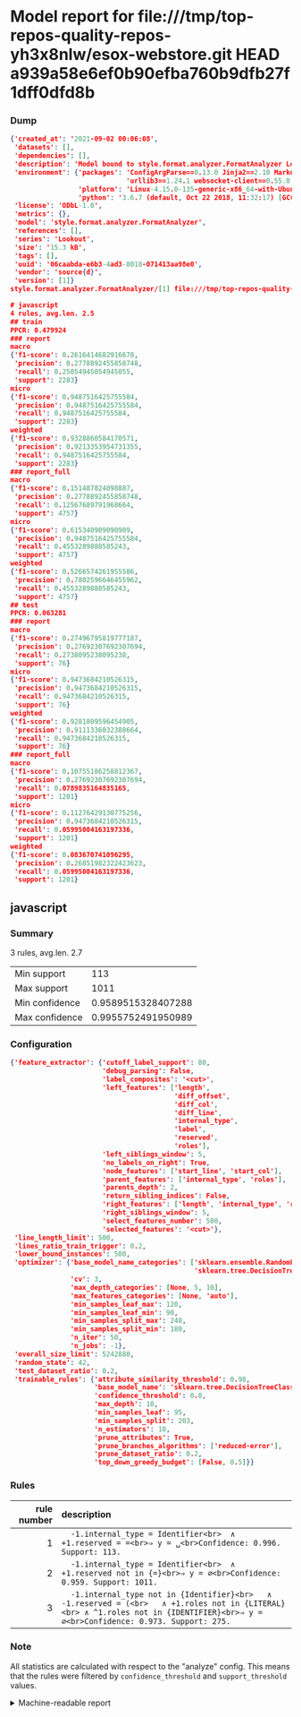 # Model report for file:///tmp/top-repos-quality-repos-yh3x8nlw/esox-webstore.git HEAD a939a58e6ef0b90efba760b9dfb27f1dff0dfd8b

### Dump

```json
{'created_at': '2021-09-02 00:06:08',
 'datasets': [],
 'dependencies': [],
 'description': 'Model bound to style.format.analyzer.FormatAnalyzer Lookout analyzer.',
 'environment': {'packages': 'ConfigArgParse==0.13.0 Jinja2==2.10 MarkupSafe==1.1.1 PyStemmer==1.3.0 PyYAML==5.1 Pympler==0.5 SQLAlchemy==1.2.10 SQLAlchemy-Utils==0.33.3 asdf==2.3.2 bblfsh==2.12.7 boto==2.49.0 boto3==1.9.130 botocore==1.12.130 cachetools==2.0.1 certifi==2019.3.9 chardet==3.0.4 clint==0.5.1 docker==3.7.0 docker-pycreds==0.4.0 dulwich==0.19.11 grpcio==1.19.0 grpcio-tools==1.19.0 humanfriendly==4.16.1 humanize==0.5.1 idna==2.8 jmespath==0.9.4 jsonschema==2.6.0 lookout-sdk==0.4.1 lookout-sdk-ml==0.19.0 lookout-style==0.2.0 lz4==2.1.6 modelforge==0.12.1 numpy==1.16.2 packaging==19.0 pandas==0.22.0 pip==19.0.3 protobuf==3.7.0 psycopg2-binary==2.7.5 pygtrie==2.3 pyparsing==2.3.1 python-dateutil==2.8.0 python-igraph==0.7.1.post6 pytz==2019.1 requests==2.21.0 requirements-parser==0.2.0 scikit-learn==0.20.1 scikit-optimize==0.5.2 scipy==1.2.1 semantic-version==2.6.0 setuptools==40.8.0 six==1.12.0 smart-open==1.8.1 sourced-ml==0.8.2 spdx==2.5.0 stringcase==1.2.0 tabulate==0.8.2 tqdm==4.31.1 '
                             'urllib3==1.24.1 websocket-client==0.55.0 xxhash==1.3.0',
                 'platform': 'Linux-4.15.0-135-generic-x86_64-with-Ubuntu-18.04-bionic',
                 'python': '3.6.7 (default, Oct 22 2018, 11:32:17) [GCC 8.2.0]'},
 'license': 'ODbL-1.0',
 'metrics': {},
 'model': 'style.format.analyzer.FormatAnalyzer',
 'references': [],
 'series': 'Lookout',
 'size': '15.3 kB',
 'tags': [],
 'uuid': '06caabda-e6b3-4ad3-8018-071413aa98e0',
 'vendor': 'source{d}',
 'version': [1]}
style.format.analyzer.FormatAnalyzer/[1] file:///tmp/top-repos-quality-repos-yh3x8nlw/esox-webstore.git a939a58e6ef0b90efba760b9dfb27f1dff0dfd8b

# javascript
4 rules, avg.len. 2.5
## train
PPCR: 0.479924
### report
macro
{'f1-score': 0.2616414682916678,
 'precision': 0.2778892455858748,
 'recall': 0.25054945054945055,
 'support': 2283}
micro
{'f1-score': 0.9487516425755584,
 'precision': 0.9487516425755584,
 'recall': 0.9487516425755584,
 'support': 2283}
weighted
{'f1-score': 0.9328860584170571,
 'precision': 0.9213353954731355,
 'recall': 0.9487516425755584,
 'support': 2283}
### report_full
macro
{'f1-score': 0.151487824098887,
 'precision': 0.2778892455858748,
 'recall': 0.12567689791968664,
 'support': 4757}
micro
{'f1-score': 0.615340909090909,
 'precision': 0.9487516425755584,
 'recall': 0.4553289888585243,
 'support': 4757}
weighted
{'f1-score': 0.5266574261955586,
 'precision': 0.7802596646455962,
 'recall': 0.4553289888585243,
 'support': 4757}
## test
PPCR: 0.063281
### report
macro
{'f1-score': 0.27496795819777187,
 'precision': 0.27692307692307694,
 'recall': 0.2738095238095238,
 'support': 76}
micro
{'f1-score': 0.9473684210526315,
 'precision': 0.9473684210526315,
 'recall': 0.9473684210526315,
 'support': 76}
weighted
{'f1-score': 0.9281809596454905,
 'precision': 0.9111336032388664,
 'recall': 0.9473684210526315,
 'support': 76}
### report_full
macro
{'f1-score': 0.10755186258812367,
 'precision': 0.27692307692307694,
 'recall': 0.0789835164835165,
 'support': 1201}
micro
{'f1-score': 0.11276429130775256,
 'precision': 0.9473684210526315,
 'recall': 0.05995004163197336,
 'support': 1201}
weighted
{'f1-score': 0.083670741096295,
 'precision': 0.26851982322423623,
 'recall': 0.05995004163197336,
 'support': 1201}
```

## javascript
### Summary
3 rules, avg.len. 2.7

| | |
|-|-|
|Min support|113|
|Max support|1011|
|Min confidence|0.9589515328407288|
|Max confidence|0.9955752491950989|

### Configuration

```json
{'feature_extractor': {'cutoff_label_support': 80,
                       'debug_parsing': False,
                       'label_composites': '<cut>',
                       'left_features': ['length',
                                         'diff_offset',
                                         'diff_col',
                                         'diff_line',
                                         'internal_type',
                                         'label',
                                         'reserved',
                                         'roles'],
                       'left_siblings_window': 5,
                       'no_labels_on_right': True,
                       'node_features': ['start_line', 'start_col'],
                       'parent_features': ['internal_type', 'roles'],
                       'parents_depth': 2,
                       'return_sibling_indices': False,
                       'right_features': ['length', 'internal_type', 'reserved', 'roles'],
                       'right_siblings_window': 5,
                       'select_features_number': 500,
                       'selected_features': '<cut>'},
 'line_length_limit': 500,
 'lines_ratio_train_trigger': 0.2,
 'lower_bound_instances': 500,
 'optimizer': {'base_model_name_categories': ['sklearn.ensemble.RandomForestClassifier',
                                              'sklearn.tree.DecisionTreeClassifier'],
               'cv': 3,
               'max_depth_categories': [None, 5, 10],
               'max_features_categories': [None, 'auto'],
               'min_samples_leaf_max': 120,
               'min_samples_leaf_min': 90,
               'min_samples_split_max': 240,
               'min_samples_split_min': 180,
               'n_iter': 50,
               'n_jobs': -1},
 'overall_size_limit': 5242880,
 'random_state': 42,
 'test_dataset_ratio': 0.2,
 'trainable_rules': {'attribute_similarity_threshold': 0.98,
                     'base_model_name': 'sklearn.tree.DecisionTreeClassifier',
                     'confidence_threshold': 0.8,
                     'max_depth': 10,
                     'min_samples_leaf': 95,
                     'min_samples_split': 203,
                     'n_estimators': 10,
                     'prune_attributes': True,
                     'prune_branches_algorithms': ['reduced-error'],
                     'prune_dataset_ratio': 0.2,
                     'top_down_greedy_budget': [False, 0.5]}}
```

### Rules

| rule number | description |
|----:|:-----|
| 1 | `  -1.internal_type = Identifier<br>	∧ +1.reserved = =<br>⇒ y = ␣<br>Confidence: 0.996. Support: 113.` |
| 2 | `  -1.internal_type = Identifier<br>	∧ +1.reserved not in {=}<br>⇒ y = ∅<br>Confidence: 0.959. Support: 1011.` |
| 3 | `  -1.internal_type not in {Identifier}<br>	∧ -1.reserved = (<br>	∧ +1.roles not in {LITERAL}<br>	∧ ^1.roles not in {IDENTIFIER}<br>⇒ y = ∅<br>Confidence: 0.973. Support: 275.` |

### Note
All statistics are calculated with respect to the "analyze" config. This means that the rules were filtered by
`confidence_threshold` and `support_threshold` values.

<details>
    <summary>Machine-readable report</summary>
```json
{"javascript": {"avg_rule_len": 2.6666666666666665, "max_conf": 0.9955752491950989, "max_support": 1011, "min_conf": 0.9589515328407288, "min_support": 113, "num_rules": 3}}
```
</details>
